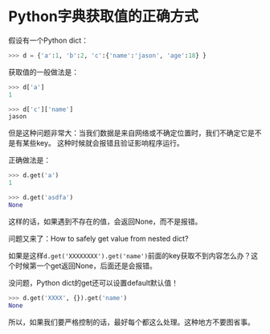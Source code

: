 # Python字典获取值的正确方式

假设有一个Python dict：
```py
>>> d = {'a':1, 'b':2, 'c':{'name':'jason', 'age':18} }
```

获取值的一般做法是：
```py
>>> d['a']
1

>>> d['c']['name']
jason
```

但是这种问题非常大：当我们数据是来自网络或不确定位置时，我们不确定它是不是有某些key。
这种时候就会报错且验证影响程序运行。

正确做法是：
```py
>>> d.get('a')
1

>>> d.get('asdfa')
None
```
这样的话，如果遇到不存在的值，会返回None，而不是报错。

问题又来了：How to safely get value from nested dict?

如果是这样`d.get('XXXXXXXX').get('name')`前面的key获取不到内容怎么办？这个时候第一个get返回None，后面还是会报错。

没问题，Python dict的get还可以设置default默认值！
```py
>>> d.get('XXXX', {}).get('name')
None
```

所以，如果我们要严格控制的话，最好每个都这么处理。这种地方不要图省事。
